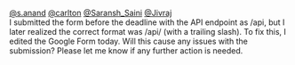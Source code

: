[@s.anand](/u/s.anand) [@carlton](/u/carlton)
[@Saransh_Saini](/u/saransh_saini) [@Jivraj](/u/jivraj)  
I submitted the form before the deadline with the API endpoint as /api, but I
later realized the correct format was /api/ (with a trailing slash). To fix
this, I edited the Google Form today.
Will this cause any issues with the submission? Please let me know if any
further action is needed.